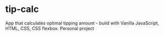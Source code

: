 # tip-calc
App that calculates optimal tipping amount - build with Vanilla JavaScript, HTML, CSS, CSS flexbox.
Personal project



